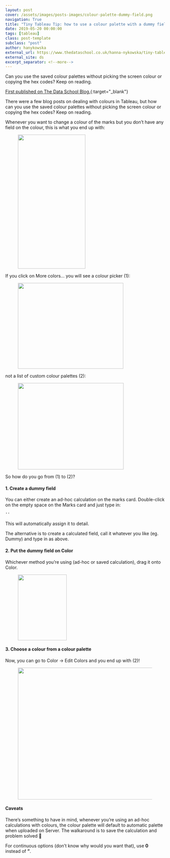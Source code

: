 ```yaml
---
layout: post
cover: /assets/images/posts-images/colour-palette-dummy-field.png
navigation: True
title: "Tiny Tableau Tip: how to use a colour palette with a dummy field"
date: 2019-05-20 00:00:00
tags: [tableau]
class: post-template
subclass: "post"
author: hanykowska
external_url: https://www.thedataschool.co.uk/hanna-nykowska/tiny-tableau-tip-how-to-use-a-colour-palette-with-a-dummy-field/
external_site: ds
excerpt_separator: <!--more-->
---
```


Can you use the saved colour palettes without picking the screen colour or copying the hex codes? Keep on reading.

[First published on The Data School Blog.]({{page.external_url}}){:target="\_blank"}

<!--more-->

<p>There were a few blog posts on dealing with colours in Tableau, but how can you use the saved colour palettes without picking the screen colour or copying the hex codes? Keep on reading.</p>

<p>Whenever you want to change a colour of the marks but you don&#8217;t have any field on the colour, this is what you end up with:</p>

<figure class="wp-block-image"><img loading="lazy" width="213" height="422" src="https://www.thedataschool.co.uk/content/images/wordpress/2019/05/image-84.png" alt="" class="wp-image-26947" srcset="https://www.thedataschool.co.uk/content/images/wordpress/2019/05/image-84.png 213w, https://www.thedataschool.co.uk/content/images/wordpress/2019/05/image-84-151x300.png 151w" sizes="(max-width: 213px) 100vw, 213px" /></figure>

<p>If you click on More colors&#8230; you will see a colour picker (1):</p>

<p></p>

<figure class="wp-block-image is-resized"><img loading="lazy" src="https://www.thedataschool.co.uk/content/images/wordpress/2019/05/image-85.png" alt="" class="wp-image-26948" width="333" height="270" srcset="https://www.thedataschool.co.uk/content/images/wordpress/2019/05/image-85.png 521w, https://www.thedataschool.co.uk/content/images/wordpress/2019/05/image-85-300x243.png 300w" sizes="(max-width: 333px) 100vw, 333px" /></figure>

<p>not a list of custom colour palettes (2):</p>

<figure class="wp-block-image is-resized"><img loading="lazy" src="https://www.thedataschool.co.uk/content/images/wordpress/2019/05/image-86.png" alt="" class="wp-image-26949" width="334" height="272" srcset="https://www.thedataschool.co.uk/content/images/wordpress/2019/05/image-86.png 498w, https://www.thedataschool.co.uk/content/images/wordpress/2019/05/image-86-300x245.png 300w" sizes="(max-width: 334px) 100vw, 334px" /></figure>

<p>So how do you go from (1) to (2)?</p>

<h4>1. Create a dummy field</h4>

<p>You can either create an ad-hoc calculation on the marks card. Double-click on the empty space on the Marks card and just type in:</p>

<pre class="wp-block-code"><code>''</code></pre>

<p>This will automatically assign it to detail.</p>

<p>The alternative is to create a calculated field, call it whatever you like (eg. Dummy) and type in as above.</p>

<h4>2. Put the dummy field on Color</h4>

<p>Whichever method you&#8217;re using (ad-hoc or saved calculation), drag it onto Color.</p>

<figure class="wp-block-image"><img loading="lazy" width="154" height="207" src="https://www.thedataschool.co.uk/content/images/wordpress/2019/05/image-87.png" alt="" class="wp-image-26951" /></figure>

<h4>3. Choose a colour from a colour palette</h4>

<p>Now, you can go to Color -&gt; Edit Colors and you end up with (2)!</p>

<figure class="wp-block-image"><img loading="lazy" width="703" height="415" src="https://www.thedataschool.co.uk/content/images/wordpress/2019/05/image-88.png" alt="" class="wp-image-26952" srcset="https://www.thedataschool.co.uk/content/images/wordpress/2019/05/image-88.png 703w, https://www.thedataschool.co.uk/content/images/wordpress/2019/05/image-88-300x177.png 300w" sizes="(max-width: 703px) 100vw, 703px" /></figure>

<h4>Caveats</h4>

<p>There&#8217;s something to have in mind, whenever you&#8217;re using an ad-hoc calculations with colours, the colour palette will default to automatic palette when uploaded on Server. The walkaround is to save the calculation and problem solved 🙂</p>

<p>For continuous options (don&#8217;t know why would you want that), use <strong>0</strong> instead of <strong>&#8221;</strong>.</p>
